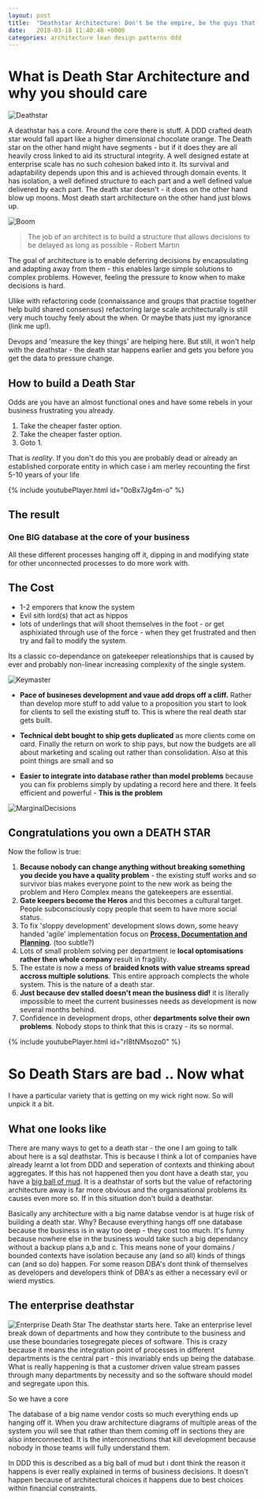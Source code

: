 ```yaml
---
layout: post
title:  "Deathstar Architecture: Don't be the empire, be the guys that go around blowing shit up!?"
date:   2018-03-18 11:40:48 +0000
categories: architecture lean design patterns ddd
---
```

# What is Death Star Architecture and why you should care

![Deathstar](/images/deathstar/deathstar.jpg)

A deathstar has a core. Around the core there is stuff. A DDD crafted death star would fall apart like a higher dimensional chocolate orange. The Death star on the other hand might have segments - but if it does they are all heavily cross linked to aid its structural integrity. A well designed estate at enterprise scale has no such cohesion baked into it. Its survival and adaptability depends upon this and is achieved through domain events. It has isolation, a well defined structure to each part and a well defined value delivered by each part. The death star doesn't - it does on the other hand blow up moons. Most death start architecture on the other hand just blows up.

![Boom](/images/deathstar/boom.jpg)

> The job of an architect is to build a structure that allows decisions to be delayed as long as possible - Robert Martin

The goal of architecture is to enable deferring decisions by encapsulating and adapting away from them - this enables large simple solutions to complex problems. However, feeling the pressure to know when to make decisions is hard.

Ulike with refactoring code (connaissance and groups that practise together help build shared consensus) refactoring large scale architecturally is still very much touchy feely about the when. Or maybe thats just my ignorance (link me up!).

Devops and 'measure the key things' are helping here. But still, it won't help with the deathstar - the death star happens earlier and gets you before you get the data to pressure change.

## How to build a Death Star

Odds are you have an almost functional ones and have some rebels in your business frustrating you already.

1. Take the cheaper faster option.
1. Take the cheaper faster option.
1. Goto 1.

That is *reality*. If you don't do this you are probably dead or already an established corporate entity in which case i am merley recounting the first 5-10 years of your life

{% include youtubePlayer.html id="0oBx7Jg4m-o" %}

## The result

### One **BIG** database at the core of your business

All these different processes hanging off it, dipping in and modifying state for other unconnected processes to do more work with.

## The Cost

- 1-2 emporers that know the system
- Evil sith lord(s) that act as hippos
- lots of underlings that will shoot themselves in the foot - or get asphixiated through use of the force - when they get frustrated and then try and fail to modify the system.

 Its a classic co-dependance on gatekeeper releationships that is caused by ever and probably non-linear increasing complexity of the single system.

![Keymaster](/images/deathstar/keymaster.jpg)

- **Pace of busineses development and vaue add drops off a cliff.**
Rather than develop more stuff to add value to a proposition you start to look for clients to sell the existing stuff to. This is where the real death star gets built.

- **Technical debt bought to ship gets duplicated** as more clients come on oard. Finally the return on work to ship pays, but now the budgets are all about marketing and scaling out rather than consolidation. Also at this point things are small and so

- **Easier to integrate into database rather than model problems** because you can fix problems simply by updating a record here and there. It feels efficient and powerful - **This is the problem**

![MarginalDecisions](/images/deathstar/marginal-decisions.jpg)

## Congratulations you own a DEATH STAR
Now the follow is true:

1. **Because nobody can change anything without breaking something you decide you have a quality problem** - the existing stuff works and so survivor bias makes everyone point to the new work as being the problem and Hero Complex means the gatekeepers are essential.
1. **Gate keepers become the Heros** and this becomes a cultural target. People subconsciously copy people that seem to have more social status.
1. To fix 'sloppy development' development slows down, some heavy handed 'agile' implementation focus on **[Process, Documentation and Planning](http://agilemanifesto.org/)**. (too subtle?)
1. Lots of small problem solving per department ie **local optomisations rather then whole company** result in fragility.
1. The estate is now a mess of **braided knots with value streams spread accross multiple solutions**. This entire approach complects the whole system. This is the nature of a death star.
1. **Just because dev stalled doesn't mean the business did!** it is literally impossible to meet the current businesses needs as development is now several months behind.
1. Confidence in development drops, other **departments solve their own problems**. Nobody stops to think that this is crazy - its so normal.

{% include youtubePlayer.html id="rI8tNMsozo0" %}

# So Death Stars are bad .. Now what

I have a particular variety that is getting on my wick right now. So will unpick it a bit.
## What one looks like

There are many ways to get to a death star - the one I am going to talk about here is a sql deathstar. This is because I think a lot of companies have already learnt a lot from DDD and seperation of contexts and thinking about aggregates. If this has not happened then you dont have a death star, you have a [big ball of mud](https://en.wikipedia.org/wiki/Big_ball_of_mud). It is a deathstar of sorts but the value of refactoring architecture away is far more obvious and the organisational problems its causes even more so. If in this situation don't build a deathstar.

Basically any architecture with a big name databse vendor is at huge risk of building a death star. Why? Because everything hangs off one database because the business is in way too deep - they cost too much. It's funny because nowhere else in the business would take such a big dependancy without a backup plans a,b and c. This means none of your domains / bounded contexts have isolation because any (and so all) kinds of things can (and so do) happen. For some reason DBA's dont think of themselves as developers and developers think of DBA's as either a necessary evil or wierd mystics.

## The enterprise deathstar
![Enterprise Death Star](/images/deathstar/deathstar-database-enterprise.png)
The deathstar starts here. Take an enterprise level break down of departments and how they contribute to the business and use these boundaries tosegregate pieces of software. This is crazy because it means the integration point of processes in different departments is the central part - this invariably ends up being the database. What is really happening is that a customer driven value stream passes through many departments by necessity and so the software should model and segregate upon this.

So we have a core

The database of a big name vendor costs so much everything ends up hanging off it. When you draw architecture diagrams of multiple areas of the system you will see that rather than them coming off in sections they are also interconnected. It is the interconnections that kill development because nobody in those teams will fully understand them.

In DDD this is described as a big ball of mud but i dont think the reason it happens is ever really explained in terms of business decisions. It doesn't happen because of architectural choices it happens due to best choices within financial constraints.

#